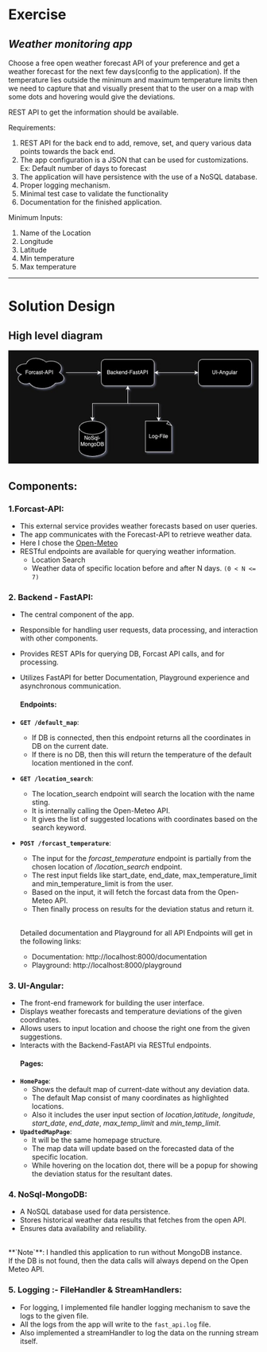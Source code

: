 # Exercise

## *Weather monitoring app*

Choose a free open weather forecast API of your preference and get a weather forecast for the next few days(config to
the application). If the temperature lies outside the minimum and maximum temperature limits then we need to capture
that and visually present that to the user on a map with some dots and hovering would give the deviations.

REST API to get the information should be available.

Requirements:

1. REST API for the back end to add, remove, set, and query various data points towards the back end.
2. The app configuration is a JSON that can be used for customizations. Ex: Default number of days to forecast
3. The application will have persistence with the use of a NoSQL database.
4. Proper logging mechanism.
5. Minimal test case to validate the functionality
6. Documentation for the finished application.

Minimum Inputs:

1. Name of the Location
2. Longitude
3. Latitude
4. Min temperature
5. Max temperature

---

# Solution Design

## High level diagram

![Image Alt Text](HLD.jpeg)

## Components:

### 1.Forcast-API:

- This external service provides weather forecasts based on user queries.
- The app communicates with the Forecast-API to retrieve weather data.
- Here I chose the [Open-Meteo](https://open-meteo.com/)
- RESTful endpoints are available for querying weather information.
    - Location Search
    - Weather data of specific location before and after N days. `(0 < N <= 7)`

### 2. Backend - FastAPI:

- The central component of the app.
- Responsible for handling user requests, data processing, and interaction with other components.
- Provides REST APIs for querying DB, Forcast API calls, and for processing.
- Utilizes FastAPI for better Documentation, Playground experience and asynchronous communication.

  #### Endpoints:

- **`GET /default_map`**:<br>
    - If DB is connected, then this endpoint returns all the coordinates in DB on the current date.
    - If there is no DB, then this will return the temperature of the default location mentioned in the conf.


- **`GET /location_search`**:<br>
    - The location_search endpoint will search the location with the name sting.
    - It is internally calling the Open-Meteo API.
    - It gives the list of suggested locations with coordinates based on the search keyword.


- **`POST /forcast_temperature`**:<br>
    - The input for the _forcast_temperature_ endpoint is partially from the chosen location of */location_search*
      endpoint.
    - The rest input fields like start_date, end_date, max_temperature_limit and min_temperature_limit is from the user.
    - Based on the input, it will fetch the forcast data from the Open-Meteo API.
    - Then finally process on results for the deviation status and return it.

  <br>Detailed documentation and Playground for all API Endpoints will get in the following links:
  - Documentation: http://localhost:8000/documentation
  - Playground: http://localhost:8000/playground


### 3. UI-Angular:

- The front-end framework for building the user interface.
- Displays weather forecasts and temperature deviations of the given coordinates.
- Allows users to input location and choose the right one from the given suggestions.
- Interacts with the Backend-FastAPI via RESTful endpoints.
  #### Pages:
- **`HomePage`**:<br>
    - Shows the default map of current-date without any deviation data.
    - The default Map consist of many coordinates as highlighted locations.
    - Also it includes the user input section of _location_,_latitude_, _longitude_, _start_date_, _end_date_,
      _max_temp_limit_ and _min_temp_limit_.
- **`UpadtedMapPage`**:<br>
    - It will be the same homepage structure.
    - The map data will update based on the forecasted data of the specific location.
    - While hovering on the location dot, there will be a popup for showing the deviation status for the resultant
      dates.

### 4. NoSql-MongoDB:

- A NoSQL database used for data persistence.
- Stores historical weather data results that fetches from the open API.
- Ensures data availability and reliability.<br>
<br>
  **`Note`**: I handled this application to run without MongoDB instance.<br>
  If the DB is not found, then the data calls will always depend on the Open Meteo API.

### 5. Logging :- FileHandler & StreamHandlers:

- For logging, I implemented file handler logging mechanism to save the logs to the given file.
- All the logs from the app will write to the `fast_api.log` file.
- Also implemented a streamHandler to log the data on the running stream itself.